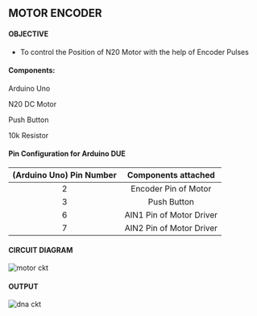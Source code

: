 ## MOTOR ENCODER

#### OBJECTIVE

* To control the Position of N20 Motor with the help of Encoder Pulses




#### Components:

Arduino Uno

N20 DC Motor

Push Button

10k Resistor



#### Pin Configuration for Arduino DUE

| (Arduino Uno) Pin Number |   Components attached    |
| :----------------------: | :----------------------: |
|            2             |   Encoder Pin of Motor   |
|            3             |       Push Button        |
|            6             | AIN1 Pin of Motor Driver |
|            7             | AIN2 Pin of Motor Driver |

#### CIRCUIT DIAGRAM

![motor ckt](https://user-images.githubusercontent.com/95620523/149619012-fd164b52-8a31-4aa3-8bf4-d93d4773f31f.jpeg)




#### OUTPUT

![dna ckt](https://user-images.githubusercontent.com/95620523/149618992-c0fc656a-98ef-4695-880f-93f6d6b953cb.jpeg)

